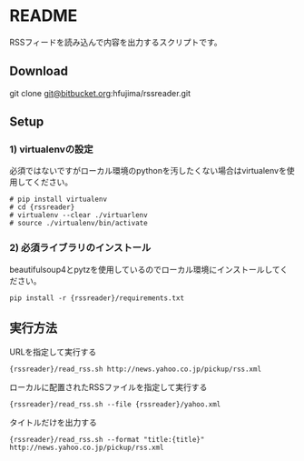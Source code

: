# README #

RSSフィードを読み込んで内容を出力するスクリプトです。

## Download
git clone git@bitbucket.org:hfujima/rssreader.git

## Setup
### 1) virtualenvの設定
必須ではないですがローカル環境のpythonを汚したくない場合はvirtualenvを使用してください。
```
# pip install virtualenv
# cd {rssreader}
# virtualenv --clear ./virtuarlenv
# source ./virtualenv/bin/activate
```

### 2) 必須ライブラリのインストール
beautifulsoup4とpytzを使用しているのでローカル環境にインストールしてください。
```
pip install -r {rssreader}/requirements.txt
```

## 実行方法
URLを指定して実行する
```
{rssreader}/read_rss.sh http://news.yahoo.co.jp/pickup/rss.xml
```

ローカルに配置されたRSSファイルを指定して実行する
```
{rssreader}/read_rss.sh --file {rssreader}/yahoo.xml
```

タイトルだけを出力する
```
{rssreader}/read_rss.sh --format "title:{title}" http://news.yahoo.co.jp/pickup/rss.xml
```
